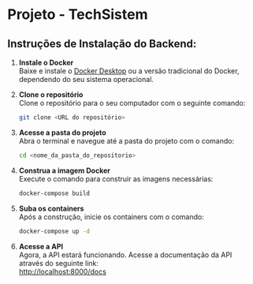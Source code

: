 
# Projeto - TechSistem

## Instruções de Instalação do Backend:

1. **Instale o Docker**  
   Baixe e instale o [Docker Desktop](https://www.docker.com/products/docker-desktop) ou a versão tradicional do Docker, dependendo do seu sistema operacional.

2. **Clone o repositório**  
   Clone o repositório para o seu computador com o seguinte comando:

   ```bash
   git clone <URL do repositório>
   ```

3. **Acesse a pasta do projeto**  
   Abra o terminal e navegue até a pasta do projeto com o comando:

   ```bash
   cd <nome_da_pasta_do_repositorio>
   ```

4. **Construa a imagem Docker**  
   Execute o comando para construir as imagens necessárias:

   ```bash
   docker-compose build
   ```

5. **Suba os containers**  
   Após a construção, inicie os containers com o comando:

   ```bash
   docker-compose up -d
   ```

6. **Acesse a API**  
   Agora, a API estará funcionando. Acesse a documentação da API através do seguinte link:  
   [http://localhost:8000/docs](http://localhost:8000/docs)
